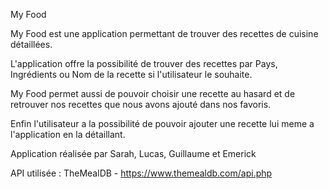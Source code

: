 My Food

My Food est une application permettant de trouver des recettes de cuisine détaillées.

L'application offre la possibilité de trouver des recettes par Pays, Ingrédients ou Nom de la recette si l'utilisateur le souhaite.

My Food permet aussi de pouvoir choisir une recette au hasard et de retrouver nos recettes que nous avons ajouté dans nos favoris.

Enfin l'utilisateur a la possibilité de pouvoir ajouter une recette lui meme a l'application en la détaillant.

Application réalisée par Sarah, Lucas, Guillaume et Emerick

API utilisée : TheMealDB - https://www.themealdb.com/api.php
